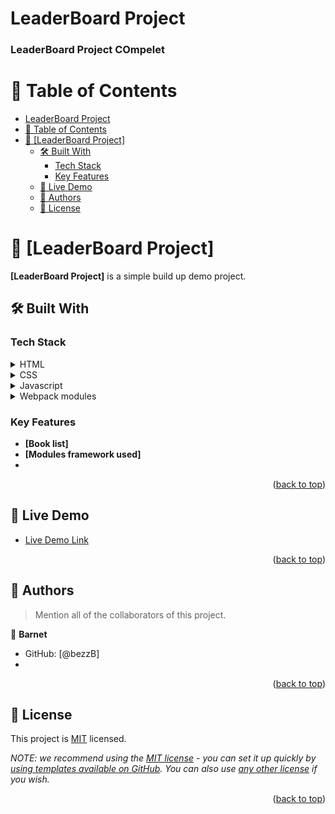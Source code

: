 # LeaderBoard Project

<a name="readme-top"></a>

  <h3><b>LeaderBoard Project COmpelet</b></h3>

</div>


# 📗 Table of Contents

- [LeaderBoard Project](#leaderboard-project)
- [📗 Table of Contents](#-table-of-contents)
- [📖 \[LeaderBoard Project\] ](#-leaderboard-project-)
  - [🛠 Built With ](#-built-with-)
    - [Tech Stack ](#tech-stack-)
    - [Key Features ](#key-features-)
  - [🚀 Live Demo ](#-live-demo-)
  - [👥 Authors ](#-authors-)
  - [📝 License ](#-license-)


# 📖 [LeaderBoard Project] <a name="about-project"></a>

**[LeaderBoard Project]** is a simple build up demo project.

## 🛠 Built With <a name="built-with"></a>

### Tech Stack <a name="tech-stack"></a>


<details>
  <summary>HTML</summary>
</details>

<details>
  <summary>CSS</summary>
</details>

<details>
  <summary>Javascript</summary>
</details>

<details>
  <summary>Webpack modules</summary>
</details>


<!-- Features -->

### Key Features <a name="key-features"></a>


- **[Book list]**
- **[Modules framework used]**
-
<p align="right">(<a href="#readme-top">back to top</a>)</p>

<!-- LIVE DEMO -->

## 🚀 Live Demo <a name="live-demo"></a>


- [Live Demo Link](https://bezzb.github.io/ToDoList/dist/)

<p align="right">(<a href="#readme-top">back to top</a>)</p>

<!-- GETTING STARTED -->


<!-- AUTHORS -->

## 👥 Authors <a name="authors"></a>

> Mention all of the collaborators of this project.

👤 **Barnet**

- GitHub: [@bezzB]
- 
 

<p align="right">(<a href="#readme-top">back to top</a>)</p>


<!-- LICENSE -->

## 📝 License <a name="license"></a>

This project is [MIT](./LICENSE) licensed.

_NOTE: we recommend using the [MIT license](https://choosealicense.com/licenses/mit/) - you can set it up quickly by [using templates available on GitHub](https://docs.github.com/en/communities/setting-up-your-project-for-healthy-contributions/adding-a-license-to-a-repository). You can also use [any other license](https://choosealicense.com/licenses/) if you wish._

<p align="right">(<a href="#readme-top">back to top</a>)</p>
